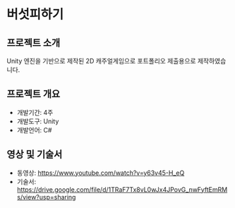 # 버섯피하기

## 프로젝트 소개

Unity 엔진을 기반으로 제작된 2D 캐주얼게임으로 포트폴리오 제출용으로 제작하였습니다.

## 프로젝트 개요
- 개발기간: 4주
- 개발도구: Unity
- 개발언어: C#


## 영상 및 기술서
- 동영상: https://www.youtube.com/watch?v=y63v45-H_eQ
- 기술서: https://drive.google.com/file/d/1TRaF7Tx8vL0wJx4JPovG_nwFyftEmRMs/view?usp=sharing
